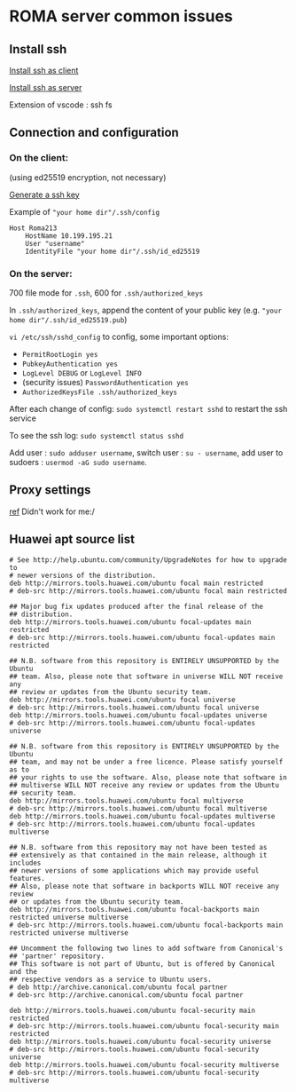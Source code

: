 # ROMA server common issues
## Install ssh
[Install ssh as client](https://code.visualstudio.com/docs/remote/troubleshooting#_installing-a-supported-ssh-client)

[Install ssh as server](https://code.visualstudio.com/docs/remote/troubleshooting#_installing-a-supported-ssh-server)

Extension of vscode : ssh fs
## Connection and configuration

### On the client:

(using ed25519 encryption, not necessary)

[Generate a ssh key](https://docs.github.com/en/authentication/connecting-to-github-with-ssh/generating-a-new-ssh-key-and-adding-it-to-the-ssh-agent)

Example of `"your home dir"/.ssh/config`
```
Host Roma213
    HostName 10.199.195.21
    User "username"
    IdentityFile "your home dir"/.ssh/id_ed25519
```

### On the server:

700 file mode for `.ssh`, 600 for `.ssh/authorized_keys`

In `.ssh/authorized_keys`, append the content of your public key (e.g. `"your home dir"/.ssh/id_ed25519.pub`)

`vi /etc/ssh/sshd_config` to config, some important options:
- `PermitRootLogin yes`
- `PubkeyAuthentication yes`
- `LogLevel DEBUG` or `LogLevel INFO`
- (security issues) `PasswordAuthentication yes`
- `AuthorizedKeysFile .ssh/authorized_keys`

After each change of config: `sudo systemctl restart sshd` to restart the ssh service

To see the ssh log: `sudo systemctl status sshd`

Add user : `sudo adduser username`, switch user : `su - username`, add user to sudoers : `usermod -aG sudo username`.

## Proxy settings

[ref](https://3ms.huawei.com/hi/group/3942456/wiki_6984538.html)
Didn't work for me:/

## Huawei apt source list
```
# See http://help.ubuntu.com/community/UpgradeNotes for how to upgrade to
# newer versions of the distribution.
deb http://mirrors.tools.huawei.com/ubuntu focal main restricted
# deb-src http://mirrors.tools.huawei.com/ubuntu focal main restricted

## Major bug fix updates produced after the final release of the
## distribution.
deb http://mirrors.tools.huawei.com/ubuntu focal-updates main restricted
# deb-src http://mirrors.tools.huawei.com/ubuntu focal-updates main restricted

## N.B. software from this repository is ENTIRELY UNSUPPORTED by the Ubuntu
## team. Also, please note that software in universe WILL NOT receive any
## review or updates from the Ubuntu security team.
deb http://mirrors.tools.huawei.com/ubuntu focal universe
# deb-src http://mirrors.tools.huawei.com/ubuntu focal universe
deb http://mirrors.tools.huawei.com/ubuntu focal-updates universe
# deb-src http://mirrors.tools.huawei.com/ubuntu focal-updates universe

## N.B. software from this repository is ENTIRELY UNSUPPORTED by the Ubuntu
## team, and may not be under a free licence. Please satisfy yourself as to
## your rights to use the software. Also, please note that software in
## multiverse WILL NOT receive any review or updates from the Ubuntu
## security team.
deb http://mirrors.tools.huawei.com/ubuntu focal multiverse
# deb-src http://mirrors.tools.huawei.com/ubuntu focal multiverse
deb http://mirrors.tools.huawei.com/ubuntu focal-updates multiverse
# deb-src http://mirrors.tools.huawei.com/ubuntu focal-updates multiverse

## N.B. software from this repository may not have been tested as
## extensively as that contained in the main release, although it includes
## newer versions of some applications which may provide useful features.
## Also, please note that software in backports WILL NOT receive any review
## or updates from the Ubuntu security team.
deb http://mirrors.tools.huawei.com/ubuntu focal-backports main restricted universe multiverse
# deb-src http://mirrors.tools.huawei.com/ubuntu focal-backports main restricted universe multiverse

## Uncomment the following two lines to add software from Canonical's
## 'partner' repository.
## This software is not part of Ubuntu, but is offered by Canonical and the
## respective vendors as a service to Ubuntu users.
# deb http://archive.canonical.com/ubuntu focal partner
# deb-src http://archive.canonical.com/ubuntu focal partner

deb http://mirrors.tools.huawei.com/ubuntu focal-security main restricted
# deb-src http://mirrors.tools.huawei.com/ubuntu focal-security main restricted
deb http://mirrors.tools.huawei.com/ubuntu focal-security universe
# deb-src http://mirrors.tools.huawei.com/ubuntu focal-security universe
deb http://mirrors.tools.huawei.com/ubuntu focal-security multiverse
# deb-src http://mirrors.tools.huawei.com/ubuntu focal-security multiverse
```